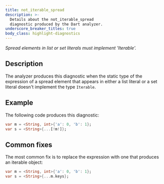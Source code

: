 ```yaml
---
title: not_iterable_spread
description: >-
  Details about the not_iterable_spread
  diagnostic produced by the Dart analyzer.
underscore_breaker_titles: true
body_class: highlight-diagnostics
---
```


_Spread elements in list or set literals must implement 'Iterable'._

## Description

The analyzer produces this diagnostic when the static type of the
expression of a spread element that appears in either a list literal or a
set literal doesn't implement the type `Iterable`.

## Example

The following code produces this diagnostic:

```dart
var m = <String, int>{'a': 0, 'b': 1};
var s = <String>{...[!m!]};
```

## Common fixes

The most common fix is to replace the expression with one that produces an
iterable object:

```dart
var m = <String, int>{'a': 0, 'b': 1};
var s = <String>{...m.keys};
```
